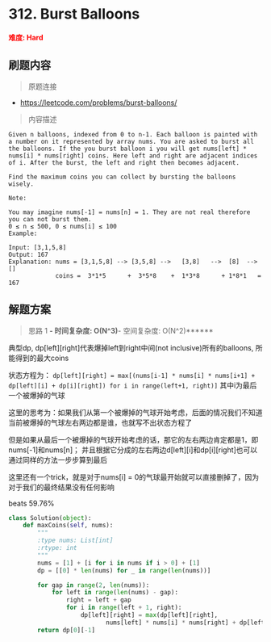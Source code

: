 # 312. Burst Balloons

**<font color=red>难度: Hard</font>**

## 刷题内容

> 原题连接

* https://leetcode.com/problems/burst-balloons/

> 内容描述

```
Given n balloons, indexed from 0 to n-1. Each balloon is painted with a number on it represented by array nums. You are asked to burst all the balloons. If the you burst balloon i you will get nums[left] * nums[i] * nums[right] coins. Here left and right are adjacent indices of i. After the burst, the left and right then becomes adjacent.

Find the maximum coins you can collect by bursting the balloons wisely.

Note:

You may imagine nums[-1] = nums[n] = 1. They are not real therefore you can not burst them.
0 ≤ n ≤ 500, 0 ≤ nums[i] ≤ 100
Example:

Input: [3,1,5,8]
Output: 167 
Explanation: nums = [3,1,5,8] --> [3,5,8] -->   [3,8]   -->  [8]  --> []
             coins =  3*1*5      +  3*5*8    +  1*3*8      + 1*8*1   = 167
```

## 解题方案

> 思路 1
******- 时间复杂度: O(N^3)******- 空间复杂度: O(N^2)******

典型dp, dp[left][right]代表爆掉left到right中间(not inclusive)所有的balloons, 所能得到的最大coins

状态方程为：
```dp[left][right] = max[(nums[i-1] * nums[i] * nums[i+1] + dp[left][i] + dp[i][right]) for i in range(left+1, right)]```
其中i为最后一个被爆掉的气球

这里的思考为：如果我们从第一个被爆掉的气球开始考虑，后面的情况我们不知道当前被爆掉的气球左右两边都是谁，也就写不出状态方程了

但是如果从最后一个被爆掉的气球开始考虑的话，那它的左右两边肯定都是1，即nums[-1]和nums[n]；
并且根据它分成的左右两边d[left][i]和dp[i][right]也可以通过同样的方法一步步算到最后


这里还有一个trick，就是对于nums[i] = 0的气球最开始就可以直接删掉了，因为对于我们的最终结果没有任何影响

beats 59.76%

```python
class Solution(object):
    def maxCoins(self, nums):
        """
        :type nums: List[int]
        :rtype: int
        """
        nums = [1] + [i for i in nums if i > 0] + [1]
        dp = [[0] * len(nums) for _ in range(len(nums))]

        for gap in range(2, len(nums)):
            for left in range(len(nums) - gap):
                right = left + gap
                for i in range(left + 1, right):
                    dp[left][right] = max(dp[left][right],
                           nums[left] * nums[i] * nums[right] + dp[left][i] + dp[i][right]) # i为最后一个被爆掉的气球
        return dp[0][-1]
```




























